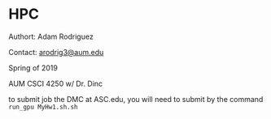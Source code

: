 # HPC
Authort: Adam Rodriguez 

Contact: arodrig3@aum.edu

Spring of 2019

AUM CSCI 4250 w/ Dr. Dinc



to submit job the DMC at ASC.edu, you will need to submit by the command ```run_gpu MyHw1.sh.sh```
